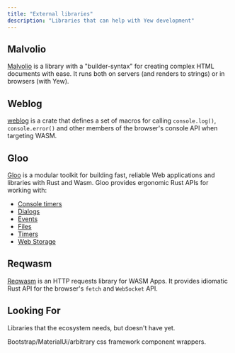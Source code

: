 ```yaml
---
title: "External libraries"
description: "Libraries that can help with Yew development"
---
```


## Malvolio

[Malvolio](https://crates.io/crates/malvolio) is a library with a "builder-syntax" for creating complex HTML documents 
with ease. It runs both on servers (and renders to strings) or in browsers (with Yew).

## Weblog

[weblog](https://crates.io/crates/weblog) is a crate that defines a set of macros for calling `console.log()`,
`console.error()` and other members of the browser's console API when targeting WASM.

## Gloo

[Gloo](https://crates.io/crates/gloo) is a modular toolkit for building fast, reliable Web applications and
libraries with Rust and Wasm. Gloo provides ergonomic Rust APIs for working with:

- [Console timers](https://crates.io/crates/gloo-console-timer)
- [Dialogs](https://crates.io/crates/gloo-dialogs)
- [Events](https://crates.io/crates/gloo-events)
- [Files](https://crates.io/crates/gloo-file)
- [Timers](https://crates.io/crates/gloo-timers)
- [Web Storage](https://crates.io/crates/gloo-storage)

## Reqwasm

[Reqwasm](https://crates.io/crates/reqwasm) is an HTTP requests library for WASM Apps.
It provides idiomatic Rust API for the browser's `fetch` and `WebSocket` API.

## Looking For

Libraries that the ecosystem needs, but doesn't have yet.

Bootstrap/MaterialUi/arbitrary css framework component wrappers.
